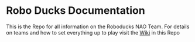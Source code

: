 # Robo Ducks Documentation

This is the Repo for all information on the Roboducks NAO Team.
For details on teams and how to set everything up to play visit the
[Wiki](https://github.com/humanoid-robotics-htl-leonding/robo-ducks-documentation/wiki)
in this Repo
